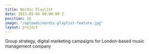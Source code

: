 ```yaml
---
title: Nordic Playlist
date: 2013-03-04 00:00:00 Z
position: 16
image: "/uploads/nordic-playlist-feature.jpg"
layout: project
---
```


Group strategy, digital marketing campaigns for London-based music management company